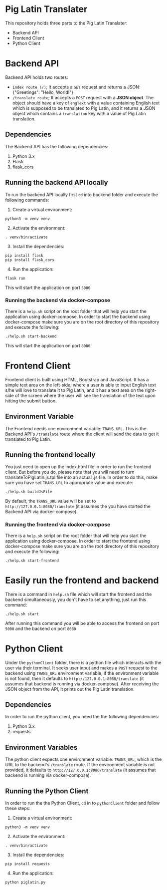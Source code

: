 # Pig Latin Translater

This repository holds three parts to the Pig Latin Translater:
- Backend API
- Frontend Client
- Python Client

# Backend API

Backend API holds two routes:
- `index route (/)`; It accepts a `GET` request and returns a JSON: {"Greetings": "Hello, World!"}
- `/translate route`; It accepts a `POST` request with a **JSON object**. The object should have a key of `engText` with a value containing English text which is supposed to be translated to Pig Latin, and it returns a JSON object which contains a `translation` key with a value of Pig Latin translation.

## Dependencies

The Backend API has the following dependencies:
1. Python 3.x
2. Flask
3. flask_cors

## Running the backend API locally

To run the backend API locally first `cd` into backend folder and execute the following commands:
1. Create a virtual environment: 
```
python3 -m venv venv
```
2. Activate the environment:
```
. venv/bin/activate
```
3. Install the dependencies:
```
pip install flask
pip install flask_cors
```
4. Run the application:
```
flask run
```
This will start the application on port `5000`.

### Running the backend via docker-compose

There is a `help.sh` script on the root folder that will help you start the application using docker-compose. In order to start the backend using docker-compose make sure you are on the root directory of this repository and execute the following:
```
./help.sh start-backend
```
This will start the application on port `8080`.

# Frontend Client

Frontend client is built using HTML, Bootstrap and JavaScript. It has a simple text area on the left-side, where a user is able to input English text s/he will love to translate it to Pig Latin, and it has a text area on the right-side of the screen where the user will see the translation of the text upon hitting the submit button.

## Environment Variable

The Frontend needs one environment variable: `TRANS_URL`. This is the Backend API's `/translate` route where the client will send the data to get it translated to Pig Latin.

## Running the frontend locally

You just need to open up the index.html file in order to run the frontend client. But before you do, please note that you will need to turn translateToPigLatin.js.tpl file into an actual .js file. In order to do this, make sure you have set `TRANS_URL` to appropriate value and execute:
```
./help.sh buildJsFile
```
By default, the `TRANS_URL` value will be set to `http://127.0.0.1:8080/translate` (it assumes the you have started the Backend API via docker-compose).

### Running the frontend via docker-compose

There is a `help.sh` script on the root folder that will help you start the application using docker-compose. In order to start the frontend using docker-compose make sure you are on the root directory of this repository and execute the following:
```
./help.sh start-frontend
```

# Easily run the frontend and backend
There is a command in `help.sh` file which will start the frontend and the backend simultaneously, you don't have to set anything, just run this command:
```
./help.sh start
```

After running this command you will be able to access the frontend on port `5000` and the backend on port `8080`

# Python Client

Under the `pythonClient` folder, there is a python file which interacts with the user via their terminal. It seeks user input and makes a `POST` request to the backend using `TRANS_URL` environment variable, if the environment variable is not found, then it defaults to `http://127.0.0.1:8080/translate` (it assumes that backend is running via docker-compose). After receiving the JSON object from the API, it prints out the Pig Latin translation.

## Dependencies

In order to run the python client, you need the the following dependencies:
1. Python 3.x
2. requests

## Environment Variables

The python client expects one environment variable: `TRANS_URL`, which is the URL to the backend's `/translate` route. If the environment variable is not provided, it defaults to `http://127.0.0.1:8080/translate` (it assumes that backend is running via docker-compose).

## Running the Python Client

In order to run the the Python Client, `cd` in to `pythonClient` folder and follow these steps:

1. Create a virtual environment: 
```
python3 -m venv venv
```
2. Activate the environment:
```
. venv/bin/activate
```
3. Install the dependencies:
```
pip install requests
```
4. Run the application:
```
python piglatin.py
```
